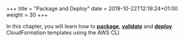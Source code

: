 +++
title = "Package and Deploy"
date = 2019-10-22T12:19:24+01:00
weight = 30
+++

In this chapter, you will learn how to **[package](https://docs.aws.amazon.com/cli/latest/reference/cloudformation/package.html)**, **[validate](https://docs.aws.amazon.com/cli/latest/reference/cloudformation/validate-template.html)** and **[deploy](https://docs.aws.amazon.com/cli/latest/reference/cloudformation/deploy/index.html)** CloudFormation templates using the AWS CLI.
